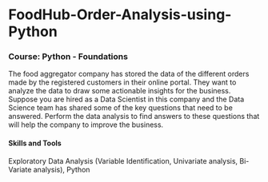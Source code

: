 # FoodHub-Order-Analysis-using-Python
### Course: Python - Foundations

The food aggregator company has stored the data of the different orders made by the registered customers in their online portal. They want to analyze the data to draw some actionable insights for the business. Suppose you are hired as a Data Scientist in this company and the Data Science team has shared some of the key questions that need to be answered. Perform the data analysis to find answers to these questions that will help the company to improve the business.

#### Skills and Tools

Exploratory Data Analysis (Variable Identification, Univariate analysis, Bi-Variate analysis), Python
